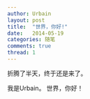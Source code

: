 ```yaml
---
author: Urbain
layout: post
title:  "世界，你好!"
date:   2014-05-19
categories: 随笔
comments: true
thread: 1
---
```


折腾了半天，终于还是来了。

我是Urbain。
世界，你好！
